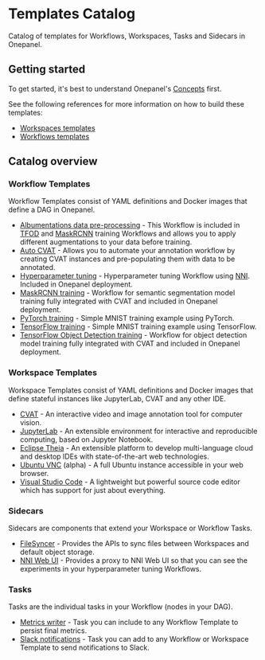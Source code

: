# Templates Catalog
Catalog of templates for Workflows, Workspaces, Tasks and Sidecars in Onepanel.

## Getting started
To get started, it's best to understand Onepanel's [Concepts](https://docs.onepanel.ai/docs/getting-started/concepts/namespaces) first.

See the following references for more information on how to build these templates:

- [Workspaces templates](https://docs.onepanel.ai/docs/reference/workspaces/templates)
- [Workflows templates](https://docs.onepanel.ai/docs/reference/workflows/templates)

## Catalog overview

### Workflow Templates
Workflow Templates consist of YAML definitions and Docker images that define a DAG in Onepanel.

- [Albumentations data pre-processing](workflows/albumentations-preprocessing) - This Workflow is included in [TFOD](workflows/tf-object-detection-training) and [MaskRCNN](workflows/maskrcnn-training) training Workflows and allows you to apply different augmentations to your data before training.
- [Auto CVAT](workflows/auto-cvat) - Allows you to automate your annotation workflow by creating CVAT instances and pre-populating them with data to be annotated.
- [Hyperparameter tuning](workflows/hyperparameter-tuning) - Hyperparameter tuning Workflow using [NNI](https://github.com/microsoft/nni). Included in Onepanel deployment.
- [MaskRCNN training](workflows/maskrcnn-training) - Workflow for semantic segmentation model training fully integrated with CVAT and included in Onepanel deployment.
- [PyTorch training](workflows/pytorch-mnist-training) - Simple MNIST training example using PyTorch.
- [TensorFlow training](workflows/tensorflow-mnist-training) - Simple MNIST training example using TensorFlow.
- [TensorFlow Object Detection training](workflows/tf-object-detection-training) - Workflow for object detection model training fully integrated with CVAT and included in Onepanel deployment. 

### Workspace Templates
Workspace Templates consist of YAML definitions and Docker images that define stateful instances like JupyterLab, CVAT and any other IDE.

- [CVAT](workspaces/cvat) - An interactive video and image annotation tool for computer vision.
- [JupyterLab](workspaces/jupyterlab) - An extensible environment for interactive and reproducible computing, based on Jupyter Notebook.
- [Eclipse Theia](workspaces/theia) - An extensible platform to develop multi-language cloud and desktop IDEs with state-of-the-art web technologies.
- [Ubuntu VNC](workspaces/vnc) (alpha) - A full Ubuntu instance accessible in your web browser.
- [Visual Studio Code](workspaces/vscode) - A lightweight but powerful source code editor which has support for just about everything. 

### Sidecars
Sidecars are components that extend your Workspace or Workflow Tasks.

- [FileSyncer](sidecars/filesyncer) - Provides the APIs to sync files between Workspaces and default object storage.
- [NNI Web UI](sidecars/nni-web-ui) - Provides a proxy to NNI Web UI so that you can see the experiments in your hyperparameter tuning Workflows.

### Tasks
Tasks are the individual tasks in your Workflow (nodes in your DAG).

- [Metrics writer](tasks/metrics-writer) - Task you can include to any Workflow Template to persist final metrics.
- [Slack notifications](tasks/slack-notify) - Task you can add to any Workflow or Workspace Template to send notifications to Slack.